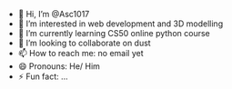 - 👋 Hi, I’m @Asc1017
- 👀 I’m interested in web development and 3D modelling
- 🌱 I’m currently learning CS50 online python course
- 💞️ I’m looking to collaborate on dust
- 📫 How to reach me: no email yet
- 😄 Pronouns: He/ Him
- ⚡ Fun fact: ...

<!---
Asc1017/Asc1017 is a ✨ special ✨ repository because its `README.md` (this file) appears on your GitHub profile.
You can click the Preview link to take a look at your changes.
--->
